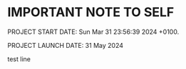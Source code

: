 # IMPORTANT NOTE TO SELF

PROJECT START DATE: Sun Mar 31 23:56:39 2024 +0100.

PROJECT LAUNCH DATE: 31 May 2024

test line
